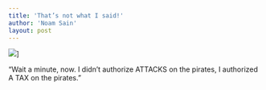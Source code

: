 ```yaml
---
title: 'That’s not what I said!'
author: 'Noam Sain'
layout: post
---
```


![](http://2.bp.blogspot.com/_8aN4krk1nsk/SfIjDYyMuGI/AAAAAAAAALI/CJwJ4-j5nic/s400/ATT00001.jpg)]

“Wait a minute, now. I didn’t authorize ATTACKS on the pirates, I authorized A TAX on the pirates.”
